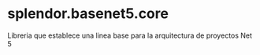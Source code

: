 # splendor.basenet5.core
Libreria que establece una linea base para la arquitectura de proyectos Net 5
